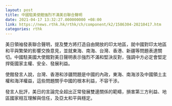 ```yaml
---
layout: post
title: 中國駐美使館強烈不滿美日聯合聲明
date: 2021-04-17 13:32:27.000000000 +08:00
link: https://news.rthk.hk/rthk/ch/component/k2/1586304-20210417.htm
categories: rthk
---
```


美日領袖發表聯合聲明，提及雙方將打造自由開放的印太地區，就中國對印太地區和平與繁榮的影響交換意見，並就東海、南海、台灣、香港、新疆等問題表達關切。中國駐美國大使館對美日聲明表示強烈不滿和堅決反對，強調中方必定會堅定捍衛國家主權、安全、發展利益。

使館發言人說，台灣、香港和涉疆問題是中國的內政，東海、南海涉及中國領土主權和海洋權益，這些問題關乎中國的根本利益，不容干涉。

發言人批評，美日的言論完全超出正常發展雙邊關係的範疇，損害第三方利益、地區國家相互理解與信任，及亞太和平與穩定。
